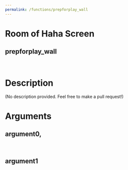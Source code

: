 ```yaml
---
permalink: /functions/prepforplay_wall
---
```

# Room of Haha Screen  
## prepforplay_wall  
&nbsp;  
# Description  
(No description provided. Feel free to make a pull request!) 
&nbsp;  
# Arguments
## argument0, 

&nbsp;  
## argument1

&nbsp;  


